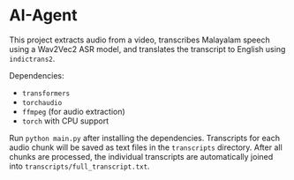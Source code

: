 # AI-Agent

This project extracts audio from a video, transcribes Malayalam speech using a Wav2Vec2 ASR model, and translates the transcript to English using `indictrans2`.

Dependencies:

- `transformers`
- `torchaudio`
- `ffmpeg` (for audio extraction)
- `torch` with CPU support

Run `python main.py` after installing the dependencies. Transcripts for each
audio chunk will be saved as text files in the `transcripts` directory. After
all chunks are processed, the individual transcripts are automatically joined
into `transcripts/full_transcript.txt`.
